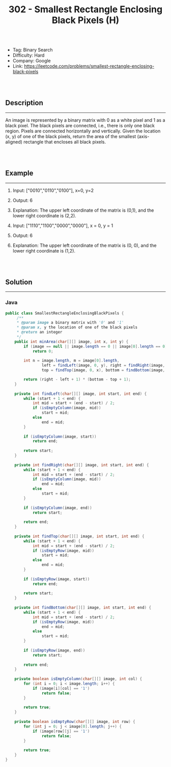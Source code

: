 # <center>302 - Smallest Rectangle Enclosing Black Pixels (H)</center> 



<br></br>

* Tag: Binary Search
* Difficulty: Hard
* Company: Google
* Link: https://leetcode.com/problems/smallest-rectangle-enclosing-black-pixels

<br></br>



## Description
----
An image is represented by a binary matrix with 0 as a white pixel and 1 as a black pixel. The black pixels are connected, i.e., there is only one black region. Pixels are connected horizontally and vertically. Given the location (x, y) of one of the black pixels, return the area of the smallest (axis-aligned) rectangle that encloses all black pixels.

<br></br>



## Example
----
1. Input: ["0010","0110","0100"], x=0, y=2
2. Output: 6
3. Explanation: The upper left coordinate of the matrix is (0,1), and the lower right coordinate is (2,2).

1. Input: ["1110","1100","0000","0000"], x = 0, y = 1
2. Output: 6
3. Explanation: The upper left coordinate of the matrix is (0, 0), and the lower right coordinate is (1,2).


<br></br>



## Solution
----
### Java
```java
public class SmallestRectangleEnclosingBlackPixels {
	 /**
     * @param image a binary matrix with '0' and '1'
     * @param x, y the location of one of the black pixels
     * @return an integer
     */
    public int minArea(char[][] image, int x, int y) {
        if (image == null || image.length == 0 || image[0].length == 0) 
            return 0;
        
        int n = image.length, m = image[0].length, 
        		left = findLeft(image, 0, y), right = findRight(image, y, m - 1), 
        		top = findTop(image, 0, x), bottom = findBottom(image, x, n - 1);

        return (right - left + 1) * (bottom - top + 1);
    }
    
    private int findLeft(char[][] image, int start, int end) {
        while (start + 1 < end) {
            int mid = start + (end - start) / 2;
            if (isEmptyColumn(image, mid)) 
                start = mid;
            else 
                end = mid;
        }
        
        if (isEmptyColumn(image, start)) 
            return end;
        
        return start;
    }
    
    private int findRight(char[][] image, int start, int end) {
        while (start + 1 < end) {
            int mid = start + (end - start) / 2;
            if (isEmptyColumn(image, mid)) 
                end = mid;
            else 
                start = mid;
        }
        
        if (isEmptyColumn(image, end)) 
            return start;
        
        return end;
    }
    
    private int findTop(char[][] image, int start, int end) {
        while (start + 1 < end) {
            int mid = start + (end - start) / 2;
            if (isEmptyRow(image, mid)) 
                start = mid;
            else 
                end = mid;
        }
        
        if (isEmptyRow(image, start)) 
            return end;
        
        return start;
    }
    
    private int findBottom(char[][] image, int start, int end) {
        while (start + 1 < end) {
            int mid = start + (end - start) / 2;
            if (isEmptyRow(image, mid)) 
                end = mid;
            else 
                start = mid;
        }
        
        if (isEmptyRow(image, end)) 
            return start;
        
        return end;
    }
    
    private boolean isEmptyColumn(char[][] image, int col) {
        for (int i = 0; i < image.length; i++) {
            if (image[i][col] == '1') 
                return false;
        }
        
        return true;
    }
    
    private boolean isEmptyRow(char[][] image, int row) {
        for (int j = 0; j < image[0].length; j++) {
            if (image[row][j] == '1') 
                return false;
        }
        
        return true;
    }
}
```

<br>
